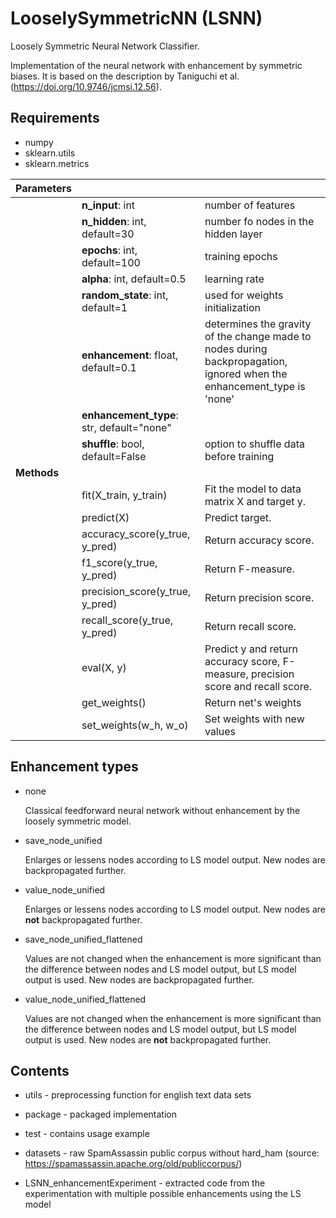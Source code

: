 # LooselySymmetricNN (LSNN)
Loosely Symmetric Neural Network Classifier.

Implementation of the neural network with enhancement by symmetric biases. It is based on the description by Taniguchi et al. (https://doi.org/10.9746/jcmsi.12.56).

## Requirements
+ numpy
+ sklearn.utils
+ sklearn.metrics

| Parameters    |                                       |       |
| ------------- |---------------------------------------|-------|
|               | **n_input**: int                          | number of features |
|               | **n_hidden**: int, default=30             | number fo nodes in the hidden layer |
|               | **epochs**: int, default=100              | training epochs |
|               | **alpha**: int, default=0.5               | learning rate |
|               | **random_state**: int, default=1          | used for weights initialization
|               | **enhancement**: float, default=0.1       | determines the gravity of the change made to nodes during backpropagation, ignored when the enhancement_type is 'none'
|               | **enhancement_type**: str, default="none" | |
|               | **shuffle**: bool, default=False | option to shuffle data before training |
| **Methods**       |  | |
|               | fit(X_train, y_train) | Fit the model to data matrix X and target y. |
|               | predict(X) | Predict target. |
|               | accuracy_score(y_true, y_pred) | Return accuracy score. |
|               | f1_score(y_true, y_pred)| Return F-measure. |
|               | precision_score(y_true, y_pred) | Return precision score. |
|               | recall_score(y_true, y_pred)| Return recall score. |
|               | eval(X, y) | Predict y and return accuracy score, F-measure, precision score and recall score. |
|               | get_weights() | Return net's weights |
|               | set_weights(w_h, w_o) | Set weights with new values |

## Enhancement types
+ none

  Classical feedforward neural network without enhancement by the loosely symmetric model.

+ save_node_unified
  
  Enlarges or lessens nodes according to LS model output. New nodes are backpropagated further.
  
+ value_node_unified

  Enlarges or lessens nodes according to LS model output. New nodes are **not** backpropagated further.

+ save_node_unified_flattened

  Values are not changed when the enhancement is more significant than the difference between nodes and LS model output, but LS model output is used. New nodes are backpropagated further.

+ value_node_unified_flattened

  Values are not changed when the enhancement is more significant than the difference between nodes and LS model output, but LS model output is used. New nodes are **not** backpropagated further.
  
## Contents
+ utils - preprocessing function for english text data sets

+ package - packaged implementation

+ test - contains usage example

+ datasets - raw SpamAssassin public corpus without hard_ham (source: https://spamassassin.apache.org/old/publiccorpus/)

+ LSNN_enhancementExperiment - extracted code from the experimentation with multiple possible enhancements using the LS model
